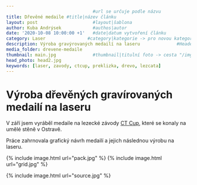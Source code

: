```yaml
---
                                 #url se určuje podle názvu
title: Dřevěné medaile #title|název článku   
layout: post                     #layout|šablona
author: Kuba Andrýsek            #authos|autor
date: '2020-10-08 10:00:00 +1'   #date|datum vytvoření článku
category: Laser                #category|kategorie -> pro novou kategorii je potřeba vytvořit stránku v "categories"
description: Výroba gravýrovaných medailí na laseru              #Header|nadpis
media_folder: drevene-medaile
thumbnail: main.jpg              #thumbnail|titulní foto -> cesta "/img/blog/**nazev-clanku/Kolo.png**"
head_photo: head2.jpg
keywords: [laser, zavody, ctcup, preklizka, drevo, lezcata]
--- 
```


# Výroba dřevěných gravírovaných medailí na laseru

V září jsem vyráběl medaile na lezecké závody [CT Cup](https://www.facebook.com/climbingtechnologycup/), které se konaly na umělé stěně v Ostravě.

Práce zahrnovala grafický návrh medailí a jejich následnou výrobu na laseru.


{% include image.html
url="pack.jpg"
%}
{% include image.html
url="grid.jpg"
%}

{% include image.html
url="source.jpg"
%}
